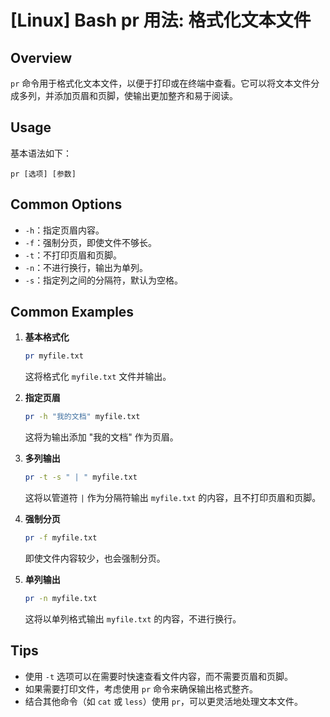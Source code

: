 # [Linux] Bash pr 用法: 格式化文本文件

## Overview
`pr` 命令用于格式化文本文件，以便于打印或在终端中查看。它可以将文本文件分成多列，并添加页眉和页脚，使输出更加整齐和易于阅读。

## Usage
基本语法如下：
```
pr [选项] [参数]
```

## Common Options
- `-h`：指定页眉内容。
- `-f`：强制分页，即使文件不够长。
- `-t`：不打印页眉和页脚。
- `-n`：不进行换行，输出为单列。
- `-s`：指定列之间的分隔符，默认为空格。

## Common Examples
1. **基本格式化**
   ```bash
   pr myfile.txt
   ```
   这将格式化 `myfile.txt` 文件并输出。

2. **指定页眉**
   ```bash
   pr -h "我的文档" myfile.txt
   ```
   这将为输出添加 "我的文档" 作为页眉。

3. **多列输出**
   ```bash
   pr -t -s " | " myfile.txt
   ```
   这将以管道符 `|` 作为分隔符输出 `myfile.txt` 的内容，且不打印页眉和页脚。

4. **强制分页**
   ```bash
   pr -f myfile.txt
   ```
   即使文件内容较少，也会强制分页。

5. **单列输出**
   ```bash
   pr -n myfile.txt
   ```
   这将以单列格式输出 `myfile.txt` 的内容，不进行换行。

## Tips
- 使用 `-t` 选项可以在需要时快速查看文件内容，而不需要页眉和页脚。
- 如果需要打印文件，考虑使用 `pr` 命令来确保输出格式整齐。
- 结合其他命令（如 `cat` 或 `less`）使用 `pr`，可以更灵活地处理文本文件。